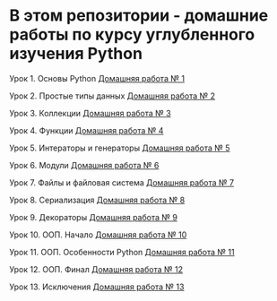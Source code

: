 # В этом репозитории - домашние работы по курсу углубленного изучения Python

Урок 1. Основы Python
[Домашняя работа № 1](https://github.com/MikhailAkulov/intoTheDepthsOfPython/tree/main/pythonHomeWork_1)

Урок 2. Простые типы данных
[Домашняя работа № 2](https://github.com/MikhailAkulov/intoTheDepthsOfPython/tree/main/pythonHomeWork_2)

Урок 3. Коллекции
[Домашняя работа № 3](https://github.com/MikhailAkulov/intoTheDepthsOfPython/tree/main/pythonHomeWork_3)

Урок 4. Функции
[Домашняя работа № 4](https://github.com/MikhailAkulov/intoTheDepthsOfPython/tree/main/pythonHomeWork_4)

Урок 5. Интераторы и генераторы
[Домашняя работа № 5](https://github.com/MikhailAkulov/intoTheDepthsOfPython/tree/main/pythonHomeWork_5)

Урок 6. Модули
[Домашняя работа № 6](https://github.com/MikhailAkulov/intoTheDepthsOfPython/tree/main/pythonHomeWork_6)

Урок 7. Файлы и файловая система
[Домашняя работа № 7](https://github.com/MikhailAkulov/intoTheDepthsOfPython/tree/main/pythonHomeWork_7)

Урок 8. Сериализация
[Домашняя работа № 8](https://github.com/MikhailAkulov/intoTheDepthsOfPython/tree/main/pythonHomeWork_8)

Урок 9. Декораторы
[Домашняя работа № 9](https://github.com/MikhailAkulov/intoTheDepthsOfPython/tree/main/pythonHomeWork_9)

Урок 10. ООП. Начало
[Домашняя работа № 10](https://github.com/MikhailAkulov/intoTheDepthsOfPython/tree/main/pythonHomeWork_10)

Урок 11. ООП. Особенности Python
[Домашняя работа № 11](https://github.com/MikhailAkulov/intoTheDepthsOfPython/tree/main/pythonHomeWork_11)

Урок 12. ООП. Финал
[Домашняя работа № 12](https://github.com/MikhailAkulov/intoTheDepthsOfPython/tree/main/pythonHomeWork_12)

Урок 13. Исключения
[Домашняя работа № 13](https://github.com/MikhailAkulov/intoTheDepthsOfPython/tree/main/pythonHomeWork_13)